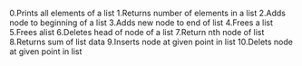 0.Prints all elements of a list
1.Returns number of elements in a list
2.Adds node to beginning of a list
3.Adds new node to end of list
4.Frees a list
5.Frees alist
6.Deletes head of node of a list
7.Return nth node of list
8.Returns sum of list data
9.Inserts node at given point in list
10.Delets node at given point in list

